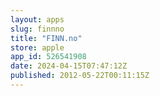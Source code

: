 ```yaml
---
layout: apps
slug: finnno
title: "FINN.no"
store: apple
app_id: 526541908
date: 2024-04-15T07:47:12Z
published: 2012-05-22T00:11:15Z
---
```

